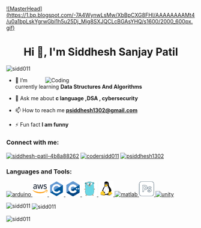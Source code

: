 [![MasterHead] (https://1.bp.blogspot.com/-7A4WynwLsMw/XbBpCXG8FHI/AAAAAAAAMt4/u0a1bpLskYgrwGbl1h5u25Dj_Mig8SXJQCLcBGAsYHQ/s1600/2000_600px.gif)](https://ravishchanda.io)
<h1 align="center">Hi 👋, I'm Siddhesh Sanjay Patil</h1>
<p align="left"> <img src="https://komarev.com/ghpvc/?username=sidd011&label=Profile%20views&color=0e75b6&style=flat" alt="sidd011" /> </p>
<img align="right" alt="Coding" width="400" src="https://cdn.dribbble.com/users/1162077/screenshots/3848914/programmer.gif"">

- 🌱 I’m currently learning **Data Structures And Algorithms**

- 💬 Ask me about **c language ,DSA , cybersecurity**

- 📫 How to reach me **psiddhesh1302@gmail.com**

- ⚡ Fun fact **I am funny**

<h3 align="left">Connect with me:</h3>
<p align="left">
<a href="https://linkedin.com/in/siddhesh-patil-4b8a88262" target="blank"><img align="center" src="https://raw.githubusercontent.com/rahuldkjain/github-profile-readme-generator/master/src/images/icons/Social/linked-in-alt.svg" alt="siddhesh-patil-4b8a88262" height="30" width="40" /></a>
<a href="https://www.hackerrank.com/codersidd011" target="blank"><img align="center" src="https://raw.githubusercontent.com/rahuldkjain/github-profile-readme-generator/master/src/images/icons/Social/hackerrank.svg" alt="codersidd011" height="30" width="40" /></a>
<a href="https://www.leetcode.com/psiddhesh1302" target="blank"><img align="center" src="https://raw.githubusercontent.com/rahuldkjain/github-profile-readme-generator/master/src/images/icons/Social/leet-code.svg" alt="psiddhesh1302" height="30" width="40" /></a>
</p>

<h3 align="left">Languages and Tools:</h3>
<p align="left"> <a href="https://www.arduino.cc/" target="_blank" rel="noreferrer"> <img src="https://cdn.worldvectorlogo.com/logos/arduino-1.svg" alt="arduino" width="40" height="40"/> </a> <a href="https://aws.amazon.com" target="_blank" rel="noreferrer"> <img src="https://raw.githubusercontent.com/devicons/devicon/master/icons/amazonwebservices/amazonwebservices-original-wordmark.svg" alt="aws" width="40" height="40"/> </a> <a href="https://www.cprogramming.com/" target="_blank" rel="noreferrer"> <img src="https://raw.githubusercontent.com/devicons/devicon/master/icons/c/c-original.svg" alt="c" width="40" height="40"/> </a> <a href="https://www.w3schools.com/cpp/" target="_blank" rel="noreferrer"> <img src="https://raw.githubusercontent.com/devicons/devicon/master/icons/cplusplus/cplusplus-original.svg" alt="cplusplus" width="40" height="40"/> </a> <a href="https://golang.org" target="_blank" rel="noreferrer"> <img src="https://raw.githubusercontent.com/devicons/devicon/master/icons/go/go-original.svg" alt="go" width="40" height="40"/> </a> <a href="https://www.linux.org/" target="_blank" rel="noreferrer"> <img src="https://raw.githubusercontent.com/devicons/devicon/master/icons/linux/linux-original.svg" alt="linux" width="40" height="40"/> </a> <a href="https://www.mathworks.com/" target="_blank" rel="noreferrer"> <img src="https://upload.wikimedia.org/wikipedia/commons/2/21/Matlab_Logo.png" alt="matlab" width="40" height="40"/> </a> <a href="https://www.photoshop.com/en" target="_blank" rel="noreferrer"> <img src="https://raw.githubusercontent.com/devicons/devicon/master/icons/photoshop/photoshop-line.svg" alt="photoshop" width="40" height="40"/> </a> <a href="https://unity.com/" target="_blank" rel="noreferrer"> <img src="https://www.vectorlogo.zone/logos/unity3d/unity3d-icon.svg" alt="unity" width="40" height="40"/> </a> </p>

<p><img align="left" src="https://github-readme-stats.vercel.app/api/top-langs?username=sidd011&show_icons=true&locale=en&layout=compact" alt="sidd011" /></p>

<p>&nbsp;<img align="center" src="https://github-readme-stats.vercel.app/api?username=sidd011&show_icons=true&locale=en" alt="sidd011" /></p>

<p><img align="center" src="https://github-readme-streak-stats.herokuapp.com/?user=sidd011&" alt="sidd011" /></p>
